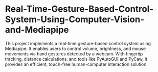 # Real-Time-Gesture-Based-Control-System-Using-Computer-Vision-and-Mediapipe
This project implements a real-time gesture-based control system using Mediapipe. It enables users to control volume, brightness, and mouse movements via hand gestures detected by a webcam. With fingertip tracking, distance calculations, and tools like PyAutoGUI and PyCaw, it provides an efficient, touch-free human-computer interaction solution.
